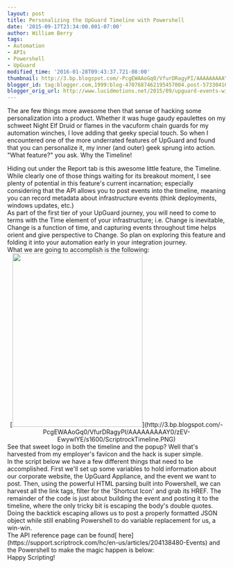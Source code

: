 ```yaml
---
layout: post
title: Personalizing the UpGuard Timeline with Powershell
date: '2015-09-17T23:34:00.001-07:00'
author: William Berry
tags:
- Automation
- APIs
- Powershell
- UpGuard
modified_time: '2016-01-28T09:43:37.721-08:00'
thumbnail: http://3.bp.blogspot.com/-PcgEWAAoGq0/VfurDRagyPI/AAAAAAAAAY0/zEV-EwywIYE/s72-c/ScriptrockTimeline.PNG
blogger_id: tag:blogger.com,1999:blog-4707687462195457004.post-5733041626795895948
blogger_orig_url: http://www.lucidmotions.net/2015/09/upguard-events-with-corporate-favicon.html
---
```


The are few things more awesome then that sense of hacking some 
personalization into a product.  Whether it was huge gaudy epaulettes on my 
schweet Night Elf Druid or flames in the vacuform chain guards for my 
automation winches, I love adding that geeky special touch.  So when I 
encountered one of the more underrated features of UpGuard and found that you 
can personalize it, my inner (and outer) geek sprung into action.  "What 
feature?" you ask.  Why the Timeline! 
<div style="text-align: left;"> 
<div style="text-align: left;">Hiding out under the Report tab is this awesome 
little feature, the Timeline.  While clearly one of those things waiting for 
its breakout moment, I see plenty of potential in this feature's current 
incarnation; especially considering that the API allows you to post events 
into the timeline, meaning you can record metadata about infrastructure events 
(think deployments, windows updates, etc.)  <div style="text-align: left;"> 
<div style="text-align: left;">As part of the first tier of your UpGuard 
journey, you will need to come to terms with the Time element of your 
infrastructure; i.e. Change is inevitable, Change is a function of time, and 
capturing events throughout time helps orient and give perspective to Change.  
So plan on exploring this feature and folding it into your automation early in 
your integration journey.<div style="text-align: left;"> 
<div style="text-align: left;">What we are going to accomplish is the 
following:<div style="text-align: left;"> 
<div class="separator" style="clear: both; text-align: center;">[<img 
border="0" height="400" 
src="http://3.bp.blogspot.com/-PcgEWAAoGq0/VfurDRagyPI/AAAAAAAAAY0/zEV-EwywIYE/s400/ScriptrockTimeline.PNG" 
width="300" 
/>](http://3.bp.blogspot.com/-PcgEWAAoGq0/VfurDRagyPI/AAAAAAAAAY0/zEV-EwywIYE/s1600/ScriptrockTimeline.PNG)<div 
class="separator" style="clear: both; text-align: left;"> 
<div class="separator" style="clear: both; text-align: left;">See that sweet 
logo in both the timeline and the popup?  Well that's harvested from my 
employer's favicon and the hack is super simple.  <div class="separator" 
style="clear: both; text-align: left;"> 
<div class="separator" style="clear: both; text-align: left;">In the script 
below we have a few different things that need to be accomplished.  First 
we'll set up some variables to hold information about our corporate website, 
the UpGuard Appliance, and the event we want to post.  Then, using the 
powerful HTML parsing built into Powershell, we can harvest all the link tags, 
filter for the 'Shortcut Icon' and grab its HREF.  The remainder of the code 
is just about building the event and posting it to the timeline, where the 
only tricky bit is escaping the body's double quotes.  Doing the backtick 
escaping allows us to post a properly formatted JSON object while still 
enabling Powershell to do variable replacement for us, a win-win.<div 
class="separator" style="clear: both; text-align: left;"> 
<div class="separator" style="clear: both; text-align: left;">The API 
reference page can be found[ 
here](https://support.scriptrock.com/hc/en-us/articles/204138480-Events) and 
the Powershell to make the magic happen is below:<div class="separator" 
style="clear: both; text-align: left;"> 
<script 
src="https://gist.github.com/WilliamBerryiii/ca9113053b4f6ef7831c.js"></script> 
<div class="separator" style="clear: both; text-align: left;">Happy 
Scripting!<div style="text-align: left;"> 
